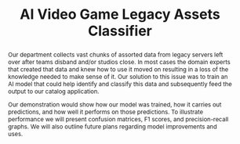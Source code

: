 ---
abstract: "Our department collects vast chunks of assorted data from legacy servers
  left over after teams disband and/or studios close. In most cases the domain experts
  that created that data and knew how to use it moved on resulting in a loss of the
  knowledge needed to make sense of it. Our solution to this issue was to train an
  AI model that could help identify and classify this data and subsequently feed the
  output to our catalog application. \n\nOur demonstration would show how our model
  was trained, how it carries out predictions, and how well it performs on those predictions.
  To illustrate performance we will present confusion matrices, F1 scores, and precision-recall
  graphs. We will also outline future plans regarding model improvements and uses.\n"
creators:
- Serbicki, Stefan
date: null
document_url: https://services.phaidra.univie.ac.at/api/object/o:1424888/download
grand_parent: iPRES
institutions:
- Electronic Arts.
keywords:
- machine learning
- data dumps
- legacy
- classification
- artificial intelligence
- video games
landing_page_url: https://phaidra.univie.ac.at/o:1424888
language: eng
layout: publication
license: CC BY 4.0 International
notes_url: null
parent: iPRES 2021
publication_type: paper
size: 299393
slides_url: null
source_name: iPRES
title: AI Video Game Legacy Assets Classifier
year: 2021
---